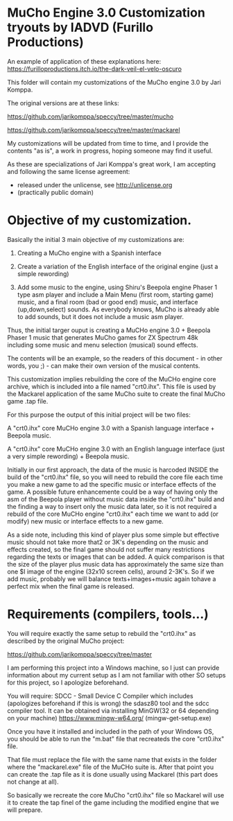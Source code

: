 # MuCho Engine 3.0 Customization tryouts by IADVD (Furillo Productions)

An example of application of these explanations here: https://furilloproductions.itch.io/the-dark-veil-el-velo-oscuro

This folder will contain my customizations of the MuCho engine 3.0 by Jari Komppa. 

The original versions are at these links:

https://github.com/jarikomppa/speccy/tree/master/mucho

https://github.com/jarikomppa/speccy/tree/master/mackarel

My customizations will be updated from time to time, and I provide the contents "as is", a work in progress, hoping someone may find it useful.

As these are specializations of Jari Komppa's great work, I am accepting and following the same license agreement:

 * released under the unlicense, see http://unlicense.org
 * (practically public domain)

# Objective of my customization.

Basically the initial 3 main objective of my customizations are:

1. Creating a MuCho engine with a Spanish interface
  
2. Create a variation of the English interface of the original engine (just a simple rewording)

3. Add some music to the engine, using Shiru's Beepola engine Phaser 1 type asm player and include a Main Menu (first room, starting game) music, and a final room (bad or good end) music, and interface (up,down,select) sounds. As everybody knows, MuCho is already able to add sounds, but it does not include a music asm player. 

Thus, the initial targer ouput is creating a MuCHo engine 3.0 + Beepola Phaser 1 music that generates MuCho games for ZX Spectrum 48k including some music and menu selection (musical) sound effects. 

The contents will be an example, so the readers of this document - in other words, you ;) - can make their own version of the musical contents. 

This customization implies rebuilding the core of the MuCHo engine core archive, which is included into a file named "crt0.ihx". This file is used by the Mackarel application of the same MuCho suite to create the final MuCho game .tap file.

For this purpose the output of this initial project will be two files:

A "crt0.ihx" core MuCHo engine 3.0 with a Spanish language interface + Beepola music.

A "crt0.ihx" core MuCHo engine 3.0 with an English language interface (just a very simple rewording) + Beepola music.

Initially in our first approach, the data of the music is harcoded INSIDE the build of the "crt0.ihx" file, so you will need to rebuild the core file each time you make a new game to ad the specific music or interface effects of the game. A possible future enhancemente could be a way of having only the asm of the Beepola player without music data inside the "crt0.ihx"  build and the finding a way to insert only the music data later, so it is not required a rebuild of the core MuCHo engine "crt0.ihx" each time we want to add (or modify) new music or interface effects to a new game.

As a side note, including this kind of player plus some simple but effective music should not take more that2 or 3K's depending on the music and effects created, so the final game should not suffer many restrictions regarding the texts or images that can be added. A quick comparison is that the size of the player plus music data has approximately the same size than one $I image of the engine (32x10 screen cells), around 2-3K's. So if we add music, probably we will balance texts+images+music again tohave a perfect mix when the final game is released. 

# Requirements (compilers, tools...)

You will require exactly the same setup to rebuild the "crt0.ihx" as described by the original MuCho project:

https://github.com/jarikomppa/speccy/tree/master

I am performing this project into a Windows machine, so I just can provide information about my current setup as I am not familiar with other SO setups for this project, so I apologize beforehand.

You will require:
SDCC - Small Device C Compiler which includes (apologizes beforehand if this is wrong) the sdasz80 tool and the sdcc compiler tool.
It can be obtained via installing MinGW(32 or 64 depending on your machine)
https://www.mingw-w64.org/
(mingw-get-setup.exe)

Once you have it installed and included in the path of your Windows OS, you should be able to run the "m.bat" file that recreateds the core "crt0.ihx" file. 

That file must replace the file with the same name that exists in the folder where the "mackarel.exe" file of the MuCHo suite is.
After that point you can create the .tap file as it is done usually using Mackarel (this part does not change at all).

So basically we recreate the core MuCho "crt0.ihx" file so Mackarel will use it to create the tap finel of the game including the modified engine that we will prepare. 
